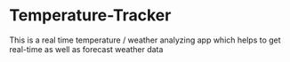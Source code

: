 # Temperature-Tracker
This is a real time temperature / weather analyzing app which helps to get real-time as well as forecast weather data 
